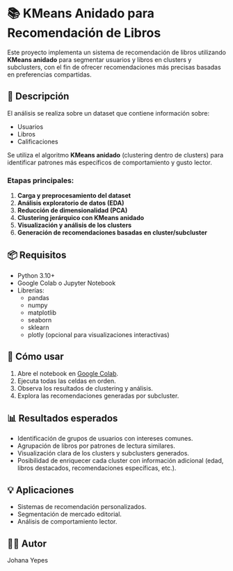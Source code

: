 
# 📚 KMeans Anidado para Recomendación de Libros

Este proyecto implementa un sistema de recomendación de libros utilizando **KMeans anidado** para segmentar usuarios y libros en clusters y subclusters, con el fin de ofrecer recomendaciones más precisas basadas en preferencias compartidas.

## 🧪 Descripción

El análisis se realiza sobre un dataset que contiene información sobre:
- Usuarios
- Libros
- Calificaciones

Se utiliza el algoritmo **KMeans anidado** (clustering dentro de clusters) para identificar patrones más específicos de comportamiento y gusto lector.

### Etapas principales:
1. **Carga y preprocesamiento del dataset**
2. **Análisis exploratorio de datos (EDA)**
3. **Reducción de dimensionalidad (PCA)**
4. **Clustering jerárquico con KMeans anidado**
5. **Visualización y análisis de los clusters**
6. **Generación de recomendaciones basadas en cluster/subcluster**

## 📦 Requisitos

- Python 3.10+
- Google Colab o Jupyter Notebook
- Librerías:
  - pandas
  - numpy
  - matplotlib
  - seaborn
  - sklearn
  - plotly (opcional para visualizaciones interactivas)

## 🚀 Cómo usar

1. Abre el notebook en [Google Colab](https://colab.research.google.com/).
2. Ejecuta todas las celdas en orden.
3. Observa los resultados de clustering y análisis.
4. Explora las recomendaciones generadas por subcluster.

## 📊 Resultados esperados

- Identificación de grupos de usuarios con intereses comunes.
- Agrupación de libros por patrones de lectura similares.
- Visualización clara de los clusters y subclusters generados.
- Posibilidad de enriquecer cada cluster con información adicional (edad, libros destacados, recomendaciones específicas, etc.).

## 💡 Aplicaciones

- Sistemas de recomendación personalizados.
- Segmentación de mercado editorial.
- Análisis de comportamiento lector.

## 🧑‍💻 Autor

Johana Yepes
